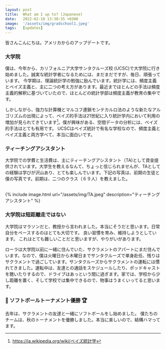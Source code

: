 ```yaml
---
layout: post
title:  What am I up to? (Japanese)
date:   2022-02-18 13:30:35 +0300
image:  '/assets/img/gradschool1.jpeg'
tags:   [updates]
---
```

皆さんこんにちは。アメリカからのアップデートです。

### 大学院
僕は、今年から、カリフォルニア大学サンタクルーズ校 (UCSC)で大学院に行き始めました。誠実な統計学者になるためには、まだまだですが、毎日、頑張っています。
今学期は、理論統計学の勉強に励んでいます。統計学には、頻度主義とベイズ主義と、主に二つの考え方があります。最近までほとんどの手法は頻度主義的解釈に基づいていたので、ほとんどの統計学部は頻度主義が教育の集中です。

しかしながら、強力な計算機とマルコフ連鎖モンテカルロ法のような新たなアルゴリズムの出現によって、ベイズ的手法は21世紀に入り統計学内において利用の増加が見られてきています[^1]。僕が興味がある、空間データの分析には、ベイズ的手法はとても有用です。 UCSCはベイズ統計で有名な学校なので、頻度主義とベイズ主義と両方学べて、本当に面白いです。

###  ティーチングアシスタント
大学院での学費と生活費は、主にティーチングアシスタント（TA)として資金提供されています。大学生を教えるなんて、ちょっと信じられませんが、TAとしての経験は学びが沢山あり、とても楽しんでいます。下記の写真は、前期の生徒と僕の写真です。前期は、二つのクラス（６９人）を教えました。


<br />
{% include image.html url="/assets/img/TA.jpeg" description="ティーチングアシスタント" %}


###  大学院は短距離走ではない
大学院はマラソンだと、教授から言われました。本当にそうだと思います。日常自分をペースするのはとても大切です。
良い習慣を育み、維持しようとしています。 これはとても難しいことだと思いますが、やりがいがあります。

ローラは大学院以前に一緒に住んでいた、サクラメントのアパートにまだ住んでいます。なので、僕は火曜日から木曜日までサンタクルーズで単身赴任、残りはサクラメントで過ごしています。サンタクルーズからサクラメントの運転には慣れてきました。運転中は、友達との通話をスケジュールしたり、ポッドキャストを聴いたりするので、ドライブはあっという間に過ぎます。家では、学校から少し距離を置く、そして学校では集中できるので、物事はうまくいってると思います。


###  🥎 ソフトボールトーナメント優勝 🏆
去年は、サクラメントの友達と一緒にソフトボールをし始めました。
僕たちのチームは、秋のトーナメントを優勝しました。本当に楽しいので、結構ハマってます。




[^1]: https://ja.wikipedia.org/wiki/ベイズ統計学
